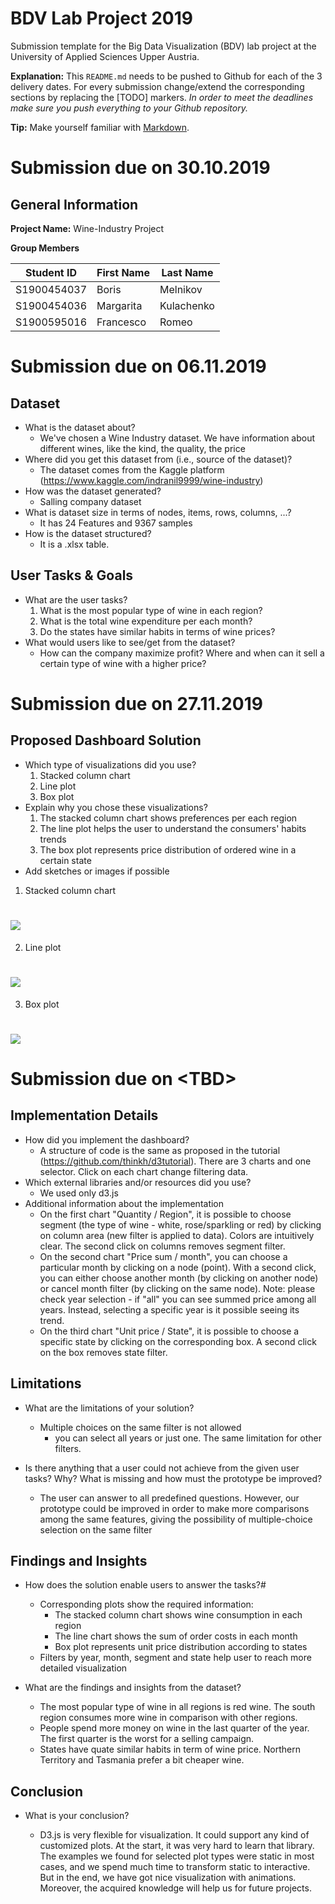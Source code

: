 # BDV Lab Project 2019
Submission template for the Big Data Visualization (BDV) lab project at the University of Applied Sciences Upper Austria.

**Explanation:**
This `README.md` needs to be pushed to Github for each of the 3 delivery dates.
For every submission change/extend the corresponding sections by replacing the [TODO] markers.
*In order to meet the deadlines make sure you push everything to your Github repository.*

**Tip:** Make yourself familiar with [Markdown](https://github.com/adam-p/markdown-here/wiki/Markdown-Cheatsheet).

# Submission due on 30.10.2019

## General Information

**Project Name:**  Wine-Industry Project

**Group Members**

| Student ID    | First Name  | Last Name      |
| --------------|-------------|----------------|
| S1900454037   | Boris       | Melnikov       |
| S1900454036   | Margarita   | Kulachenko     |
| S1900595016   | Francesco   | Romeo          |

# Submission due on 06.11.2019

## Dataset

* What is the dataset about?
    - We've chosen a Wine Industry dataset. We have information about different wines, like the kind, the quality, the price
* Where did you get this dataset from (i.e., source of the dataset)?
    - The dataset comes from the Kaggle platform
      (https://www.kaggle.com/indranil9999/wine-industry)
* How was the dataset generated?
    - Salling company dataset
* What is dataset size in terms of nodes, items, rows, columns, ...?
    - It has 24 Features and 9367 samples
* How is the dataset structured?
    - It is a .xlsx table.

## User Tasks & Goals

* What are the user tasks?
    1) What is the most popular type of wine in each region?
    2) What is the total wine expenditure per each month?
    3) Do the states have similar habits in terms of wine prices?
* What would users like to see/get from the dataset?
    - How can the company maximize profit? Where and when can it sell a certain type of wine with a higher price?


# Submission due on 27.11.2019

## Proposed Dashboard Solution

* Which type of visualizations did you use?
    1) Stacked column chart 
    2) Line plot
    3) Box plot
* Explain why you chose these visualizations?
    1) The stacked column chart shows preferences per each region
    2) The line plot helps the user to understand the consumers' habits trends
    3) The box plot represents price distribution of ordered wine in a certain state
* Add sketches or images if possible
1) Stacked column chart
# ![](images/stacked_bar_chart.PNG)
2) Line plot
# ![](images/scatter_plot.PNG)
3) Box plot
# ![](images/box_plot.PNG)

# Submission due on &lt;TBD&gt;

## Implementation Details

* How did you implement the dashboard?
    - A structure of code is the same as proposed in the tutorial (https://github.com/thinkh/d3tutorial). There are 3 charts and one selector. Click on each chart change filtering data.
* Which external libraries and/or resources did you use?
    - We used only d3.js
* Additional information about the implementation
    - On the first chart "Quantity / Region", it is possible to choose segment (the type of wine - white, rose/sparkling or red) by clicking on column area (new filter is applied to data). Colors are intuitively clear. The second click on columns removes segment filter.
    - On the second chart "Price sum / month", you can choose a particular month by clicking on a node (point). With a second click, you can either choose another month (by clicking on another node) or cancel month filter (by clicking on the same node). Note: please check year selection - if "all" you can see summed price among all years. Instead, selecting a specific year is it possible seeing its trend. 
    - On the third chart "Unit price / State", it is possible to choose a specific state by clicking on the corresponding box. A second click on the box removes state filter.

## Limitations

* What are the limitations of your solution?
    - Multiple choices on the same filter is not allowed 
        - you can select all years or just one. The same limitation for other filters.

* Is there anything that a user could not achieve from the given user tasks? Why? What is missing and how must the prototype be improved?
    - The user can answer to all predefined questions. However, our prototype could be improved in order to make more comparisons among the same features, giving the possibility of multiple-choice selection on the same filter

## Findings and Insights

* How does the solution enable users to answer the tasks?#
    - Corresponding plots show the required information:
        - The stacked column chart shows wine consumption in each region 
        - The line chart shows the sum of order costs in each month
        - Box plot represents unit price distribution according to states
    - Filters by year, month, segment and state help user to reach more detailed visualization

* What are the findings and insights from the dataset?
    - The most popular type of wine in all regions is red wine. The south region consumes more wine in comparison with other regions.
    - People spend more money on wine in the last quarter of the year. The first quarter is the worst for a selling campaign.
    - States have quate similar habits in term of wine price. Northern Territory and Tasmania prefer a bit cheaper wine.

## Conclusion

* What is your conclusion?

    - D3.js is very flexible for visualization. It could support any kind of customized plots. At the start, it was very hard to learn that library. The examples we found for selected plot types were static in most cases, and we spend much time to transform static to interactive. But in the end, we have got nice visualization with animations. Moreover, the acquired knowledge will help us for future projects.
